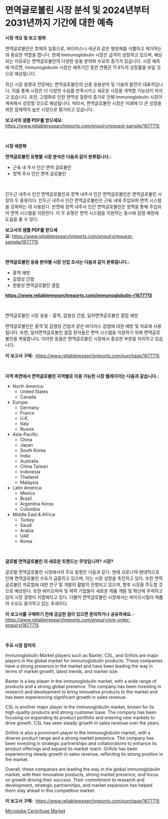 <p><h1>면역글로불린 시장 분석 및 2024년부터 2031년까지 기간에 대한 예측</h1></p><p><strong>시장 개요 및 보고 범위</strong></p>
<p><p>면역글로불린은 항체의 일종으로, 바이러스나 세균과 같은 병원체를 식별하고 제거하는데 중요한 역할을 합니다. 현재 Immunoglobulin 시장은 급격히 성장하고 있으며, 예상되는 이유로는 면역글로불린의 다양한 응용 분야와 수요의 증가가 있습니다. 시장 예측에 따르면, Immunoglobulin 시장은 예측기간 동안 연평균 11.9%의 성장률을 보일 것으로 예상됩니다. </p><p>최신 시장 동향과 전망에는 면역글로불린의 신종 응용분야 및 기술의 발전이 대표적입니다. 이를 통해 시장은 더 다양한 수요를 만족시키고 새로운 시장을 개척할 가능성이 커지고 있습니다. 또한, 고령화로 인한 면역성 질환의 증가로 인해 Immunoglobulin 시장이 계속해서 성장할 것으로 예상됩니다. 따라서, 면역글로불린 시장은 미래에 더 큰 성장을 위한 잠재력이 높은 시장으로 평가되고 있습니다.</p></p>
<p><strong>보고서의 샘플 PDF를 받으세요:</strong> <a href="https://www.reliableresearchreports.com/enquiry/request-sample/1677715">https://www.reliableresearchreports.com/enquiry/request-sample/1677715</a></p>
<p>&nbsp;</p>
<p><strong>시장 세분화</strong></p>
<p><strong>면역글로불린 유형별 시장 분석은 다음과 같이 분류됩니다.:</strong></p>
<p><ul><li>근육 내 주사 인간 면역 글로불린</li><li>정맥 주사 인간 면역 글로불린</li></ul></p>
<p>&nbsp;</p>
<p><p>인두근 내주사 인간 면역글로불린과 정맥 내주사 인간 면역글로불린은 면역글로불린 시장의 두 종류이다. 인두근 내주사 인간 면역글로불린은 근육 내에 주입되며 면역 시스템을 강화하는 데 사용된다. 반면에 정맥 내주사 인간 면역글로불린은 정맥을 통해 주입되어 면역 시스템을 지원한다. 이 두 유형은 면역 시스템을 지원하는 동시에 감염 예방에 도움을 줄 수 있다.</p></p>
<p><strong>보고서의 샘플 PDF를 받으세요:</strong>&nbsp;<a href="https://www.reliableresearchreports.com/enquiry/request-sample/1677715">https://www.reliableresearchreports.com/enquiry/request-sample/1677715</a></p>
<p>&nbsp;</p>
<p><strong> 면역글로불린 응용 분야별 시장 산업 조사는 다음과 같이 분류됩니다.:</strong></p>
<p><ul><li>홍역 예방</li><li>감염성 간염</li><li>원발성 면역글로불린 결핍</li></ul></p>
<p><strong><a href="https://www.reliableresearchreports.com/immunoglobulin-r1677715">https://www.reliableresearchreports.com/immunoglobulin-r1677715</a></strong></p>
<p>&nbsp;</p>
<p><p>면역글로불린 시장 응용 - 홍역, 감염성 간염, 일차면역글로불린 결핍 예방</p><p>면역글로불린은 홍역 및 감염성 간염과 같은 바이러스 감염에 대한 예방 및 치료에 사용됩니다. 또한, 일차면역글로불린 결핍 환자들은 면역 시스템을 지원하기 위해 면역글로불린을 복용합니다. 이러한 응용은 면역글로불린 시장에서 중요한 부분을 차지하고 있습니다.</p></p>
<p><strong>이 보고서 구매:</strong>&nbsp; <a href="https://www.reliableresearchreports.com/purchase/1677715">https://www.reliableresearchreports.com/purchase/1677715</a></p>
<p>&nbsp;</p>
<p><strong>지역 측면에서 면역글로불린 지역별로 이용 가능한 시장 플레이어는 다음과 같습니다.:</strong></p>
<p><ul>
    <li>
        North America:
        <ul>
            <li>United States</li>
            <li>Canada</li>
        </ul>
    </li>
    <li>
        Europe:
        <ul>
            <li>Germany</li>
            <li>France</li>
            <li>U.K.</li>
            <li>Italy</li>
            <li>Russia</li>
        </ul>
    </li>
    <li>
        Asia-Pacific:
        <ul>
            <li>China</li>
            <li>Japan</li>
            <li>South Korea</li>
            <li>India</li>
            <li>Australia</li>
            <li>China Taiwan</li>
            <li>Indonesia</li>
            <li>Thailand</li>
            <li>Malaysia</li>
        </ul>
    </li>
    <li>
        Latin America:
        <ul>
            <li>Mexico</li>
            <li>Brazil</li>
            <li>Argentina Korea</li>
            <li>Colombia</li>
        </ul>
    </li>
    <li>
        Middle East & Africa:
        <ul>
            <li>Turkey</li>
            <li>Saudi</li>
            <li>Arabia</li>
            <li>UAE</li>
            <li>Korea</li>
        </ul>
    </li>
    </ul></p>
<p>&nbsp;</p>
<p><strong>글로벌 면역글로불린 의 새로운 트렌드는 무엇입니까? 시장?</strong></p>
<p><p>글로벌 면역글로불린 시장에서의 주요 동향은 다음과 같다. 현재 코로나19 팬데믹으로 인해 면역글로불린 수요가 급증하고 있으며, 이는 시장 성장을 촉진하고 있다. 또한 면역글로불린 치료법에 대한 연구 및 개발이 활발히 진행되고 있으며, 향후 시장을 주도할 것으로 예상된다. 또한 바이오파마 및 제약 기업들이 새로운 제품 개발 및 혁신에 주력하고 있어 시장 경쟁이 치열해지고 있다. 더불어 면역글로불린 시장에서는 바이오시밀러 제품의 수요도 증가하고 있는 추세이다.</p></p>
<p><strong>이 보고서를 구매하기 전에 궁금한 점이 있으면 문의하거나 공유하세요.</strong>- <a href="https://www.reliableresearchreports.com/enquiry/pre-order-enquiry/1677715">https://www.reliableresearchreports.com/enquiry/pre-order-enquiry/1677715</a></p>
<p>&nbsp;</p>
<p><strong>주요 시장 참여자</strong></p>
<p><p>Immunoglobulin Market players such as Baxter, CSL, and Grifols are major players in the global market for immunoglobulin products. These companies have a strong presence in the market and have been leading the way in terms of market growth, latest trends, and market size.</p><p>Baxter is a key player in the immunoglobulin market, with a wide range of products and a strong global presence. The company has been investing in research and development to bring innovative products to the market and has been experiencing significant growth in sales revenue.</p><p>CSL is another major player in the immunoglobulin market, known for its high-quality products and strong customer base. The company has been focusing on expanding its product portfolio and entering new markets to drive growth. CSL has seen steady growth in sales revenue over the years.</p><p>Grifols is also a prominent player in the immunoglobulin market, with a diverse product range and a strong market presence. The company has been investing in strategic partnerships and collaborations to enhance its product offerings and expand its market reach. Grifols has been experiencing steady growth in sales revenue, reflecting its strong position in the market.</p><p>Overall, these companies are leading the way in the global immunoglobulin market, with their innovative products, strong market presence, and focus on growth driving their success. Their commitment to research and development, strategic partnerships, and market expansion has helped them stay ahead in this competitive market.</p></p>
<p><strong>이 보고서 구매:</strong>&nbsp;&nbsp;<a href="https://www.reliableresearchreports.com/purchase/1677715">https://www.reliableresearchreports.com/purchase/1677715</a></p>
<p><p><a href="https://github.com/okotobwrhuteie/Market-Research-Report-List-2/blob/main/microtube-centrifuge-market.md">Microtube Centrifuge Market</a></p></p>